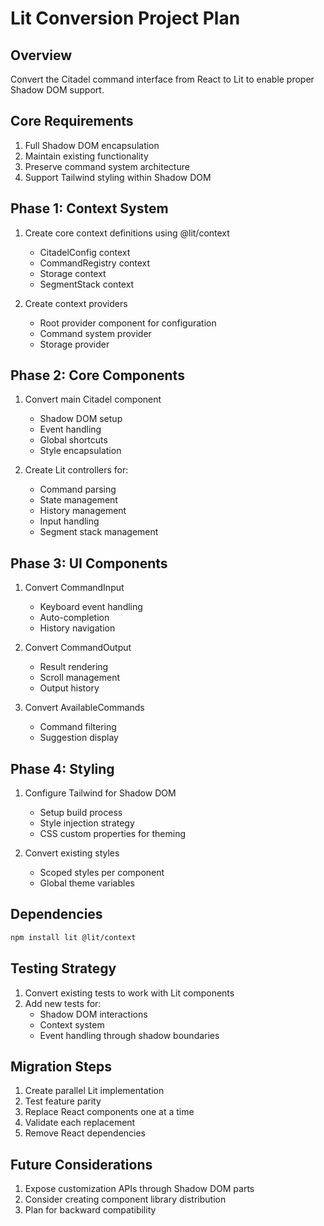 # Lit Conversion Project Plan

## Overview
Convert the Citadel command interface from React to Lit to enable proper Shadow DOM support.

## Core Requirements
1. Full Shadow DOM encapsulation
2. Maintain existing functionality
3. Preserve command system architecture
4. Support Tailwind styling within Shadow DOM

## Phase 1: Context System
1. Create core context definitions using @lit/context
   - CitadelConfig context
   - CommandRegistry context
   - Storage context
   - SegmentStack context

2. Create context providers
   - Root provider component for configuration
   - Command system provider
   - Storage provider

## Phase 2: Core Components
1. Convert main Citadel component
   - Shadow DOM setup
   - Event handling
   - Global shortcuts
   - Style encapsulation

2. Create Lit controllers for:
   - Command parsing
   - State management
   - History management
   - Input handling
   - Segment stack management

## Phase 3: UI Components
1. Convert CommandInput
   - Keyboard event handling
   - Auto-completion
   - History navigation

2. Convert CommandOutput
   - Result rendering
   - Scroll management
   - Output history

3. Convert AvailableCommands
   - Command filtering
   - Suggestion display

## Phase 4: Styling
1. Configure Tailwind for Shadow DOM
   - Setup build process
   - Style injection strategy
   - CSS custom properties for theming

2. Convert existing styles
   - Scoped styles per component
   - Global theme variables

## Dependencies
```bash
npm install lit @lit/context
```

## Testing Strategy
1. Convert existing tests to work with Lit components
2. Add new tests for:
   - Shadow DOM interactions
   - Context system
   - Event handling through shadow boundaries

## Migration Steps
1. Create parallel Lit implementation
2. Test feature parity
3. Replace React components one at a time
4. Validate each replacement
5. Remove React dependencies

## Future Considerations
1. Expose customization APIs through Shadow DOM parts
2. Consider creating component library distribution
3. Plan for backward compatibility

